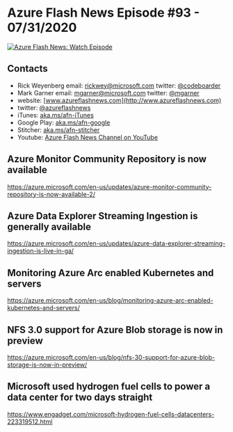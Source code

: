 # Azure Flash News Episode #93 - 07/31/2020

[![Azure Flash News: Watch Episode](https://img.youtube.com/vi/w_wGtsvvuM8/0.jpg)](https://www.youtube.com/watch?v=w_wGtsvvuM8 "Azure Flash News: Episode 93")

## Contacts

* Rick Weyenberg  email: rickwey@microsoft.com twitter: [@codeboarder](https://www.twitter.com/codeboarder)
* Mark Garner email: mgarner@microsoft.com twitter: [@mgarner](https://www.twitter.com/mgarner)
* website: [www.azureflashnews.com](http://www.azureflashnews.com)
* twitter: [@azureflashnews](https://www.twitter.com/azureflashnews)
* iTunes: [aka.ms/afn-iTunes](https://aka.ms/afn-iTunes)
* Google Play: [aka.ms/afn-google](https://aka.ms/afn-google)
* Stitcher: [aka.ms/afn-stitcher](https://aka.ms/afn-stitcher)
* Youtube: [Azure Flash News Channel on YouTube](https://www.youtube.com/channel/UCV6U_D4q7OxQaf0rFfEb6fQ)

## Azure Monitor Community Repository is now available

https://azure.microsoft.com/en-us/updates/azure-monitor-community-repository-is-now-available-2/ 

## Azure Data Explorer Streaming Ingestion is generally available

https://azure.microsoft.com/en-us/updates/azure-data-explorer-streaming-ingestion-is-live-in-ga/

## Monitoring Azure Arc enabled Kubernetes and servers

https://azure.microsoft.com/en-us/blog/monitoring-azure-arc-enabled-kubernetes-and-servers/

## NFS 3.0 support for Azure Blob storage is now in preview

https://azure.microsoft.com/en-us/blog/nfs-30-support-for-azure-blob-storage-is-now-in-preview/

## Microsoft used hydrogen fuel cells to power a data center for two days straight

https://www.engadget.com/microsoft-hydrogen-fuel-cells-datacenters-223319512.html